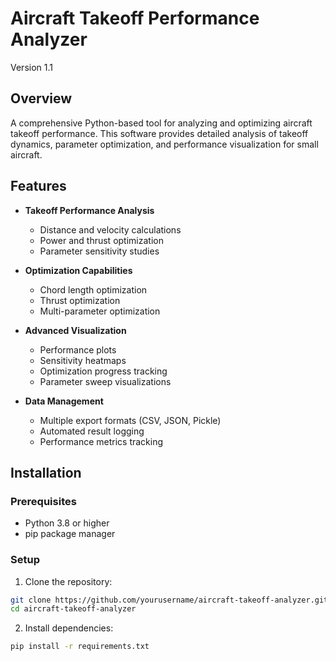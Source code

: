 # Aircraft Takeoff Performance Analyzer
Version 1.1

## Overview
A comprehensive Python-based tool for analyzing and optimizing aircraft takeoff performance. This software provides detailed analysis of takeoff dynamics, parameter optimization, and performance visualization for small aircraft.

## Features
- **Takeoff Performance Analysis**
  - Distance and velocity calculations
  - Power and thrust optimization
  - Parameter sensitivity studies
  
- **Optimization Capabilities**
  - Chord length optimization
  - Thrust optimization
  - Multi-parameter optimization
  
- **Advanced Visualization**
  - Performance plots
  - Sensitivity heatmaps
  - Optimization progress tracking
  - Parameter sweep visualizations
  
- **Data Management**
  - Multiple export formats (CSV, JSON, Pickle)
  - Automated result logging
  - Performance metrics tracking

## Installation

### Prerequisites
- Python 3.8 or higher
- pip package manager

### Setup
1. Clone the repository:
```bash
git clone https://github.com/yourusername/aircraft-takeoff-analyzer.git
cd aircraft-takeoff-analyzer
```
2. Install dependencies:
```bash
pip install -r requirements.txt
```
